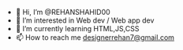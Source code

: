 - 👋 Hi, I’m @REHANSHAHID00
- 👀 I’m interested in Web dev / Web app dev
- 🌱 I’m currently learning HTML,JS,CSS
- 📫 How to reach me designerrehan7@gmail.com

<!---
REHANSHAHID00/REHANSHAHID00 is a ✨ special ✨ repository because its `README.md` (this file) appears on your GitHub profile.
You can click the Preview link to take a look at your changes.
--->
